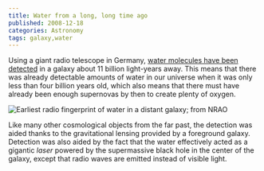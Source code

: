 ```yaml
---
title: Water from a long, long time ago
published: 2008-12-18
categories: Astronomy
tags: galaxy,water
---
```


Using a giant radio telescope in Germany, <a
href="https://www.nrao.edu/pr/2008/farwater/">water molecules have been detected</a> in a
galaxy about 11 billion light-years away.  This means that there was already detectable
amounts of water in our universe when it was only less than four billion years old, which
also means that there must have already been enough supernovas by then to create plenty of
oxygen.

![Earliest radio fingerprint of water in a distant galaxy; from [NRAO](https://www.nrao.edu/pr/2008/farwater/graphics.shtml)](earliest-water-image.jpg)

Like many other cosmological objects from the far past, the detection was aided thanks to
the gravitational lensing provided by a foreground galaxy.  Detection was also aided by
the fact that the water effectively acted as a gigantic <em>laser</em> powered by the
supermassive black hole in the center of the galaxy, except that radio waves are emitted
instead of visible light.

